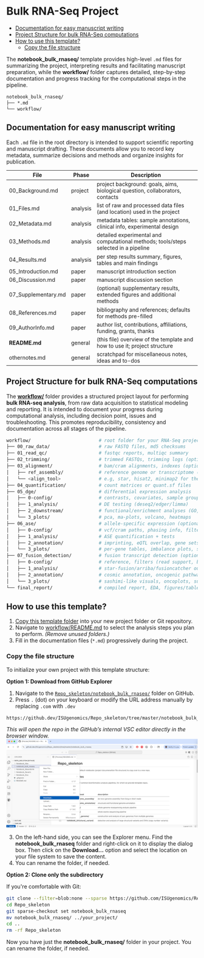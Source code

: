 # Bulk RNA-Seq Project 

- [Documentation for easy manuscript writing](#documentation-for-easy-manuscript-writing)
- [Project Structure for bulk RNA-Seq computations](#project-structure-for-bulk-rna-seq-computations)
- [How to use this template?](#how-to-use-this-template)
  - [Copy the file structure](#copy-the-file-structure)


The **notebook_bulk_rnaseq/** template provides high-level `.md` files for summarizing the project, interpreting results and facilitating manuscript preparation, while the **workflow/** folder captures detailed, step-by-step documentation and progress tracking for the computational steps in the pipeline.

```text
notebook_bulk_rnaseq/
├── *.md
└── workflow/
```

## Documentation for easy manuscript writing

Each `.md` file in the root directory is intended to support scientific reporting and manuscript drafting. These documents allow you to record key metadata, summarize decisions and methods and organize insights for publication.

| File                  | Phase      | Description                                                                         |
|-----------------------|------------|-------------------------------------------------------------------------------------|
| 00_Background.md      | project    | project background: goals, aims, biological question, collaborators, contacts       |
| 01_Files.md           | analysis   | list of raw and processed data files (and location) used in the project             |
| 02_Metadata.md        | analysis   | metadata tables: sample annotations, clinical info, experimental design             |
| 03_Methods.md         | analysis   | detailed experimental and computational methods; tools/steps selected in a pipeline |
| 04_Results.md         | analysis   | per step results summary, figures, tables and main findings                         |
| 05_Introduction.md    | paper      | manuscript introduction section                                                     |
| 06_Discussion.md      | paper      | manuscript discussion section                                                       |
| 07_Supplementary.md   | paper      | (optional) supplementary results, extended figures and additional methods           |
| 08_References.md      | paper      | bibliography and references; defaults for methods pre-filled                        |
| 09_AuthorInfo.md      | paper      | author list, contributions, affiliations, funding, grants, thanks                   |
| **README.md**         | general    | (this file) overview of the template and how to use it; project structure           |
| othernotes.md         | general    | scratchpad for miscellaneous notes, ideas and to-dos                                |


## Project Structure for bulk RNA-Seq computations

The [**workflow/**](workflow/) folder provides a structured project layout for performing **bulk RNA-seq analysis**, from raw data acquisition to statistical modeling and reporting. It is intended to document your progress during computational analysis, including decision point, issues and troubleshooting. This promotes reproducibility, consistency and documentation across all stages of the pipeline.

```bash
workflow/                         # root folder for your RNA-Seq project; customize it
├── 00_raw_data/                  # raw FASTQ files, md5 checksums
├── 01_read_qc/                   # fastqc reports, multiqc summary
├── 02_trimming/                  # trimmed FASTQs, trimming logs (optional)
├── 03_alignment/                 # bam/cram alignments, indexes (optional)
│   ├── ref_assembly/             # reference genome or transcriptome (downloaded or assembled de novo)
│   └── <align_tool>              # e.g, star, hisat2, minimap2 for the alignment step
├── 04_quantification/            # count matrices or quant.sf files
├── 05_dge/                       # differential expression analysis
│   ├── 0-config/                 # contrasts, covariates, sample groups
│   ├── 1_analysis/               # DE testing (deseq2/edger/limma)
│   ├── 2_downstream/             # functional/enrichment analyses (GO, KEGG, pathways, networks)
│   └── 3_plots/                  # pca, ma-plots, volcano, heatmaps
├── 06_ase/                       # allele-specific expression (optional)
│   ├── 0-config/                 # vcf/cram paths, phasing info, filters
│   ├── 1_analysis/               # ASE quantification + tests
│   ├── 2_annotation/             # imprinting, eQTL overlap, gene sets
│   └── 3_plots/                  # per-gene tables, imbalance plots, summary md 
├── 07_fusion_detection/          # fusion transcript detection (optional)
│   ├── 0-config/                 # reference, filters (read support, blacklist)
│   ├── 1_analysis/               # star-fusion/arriba/fusioncatcher outputs
│   ├── 2_annotation/             # cosmic annotation, oncogenic pathways, domain/partner checks
│   └── 3_plots/                  # sashimi-like visuals, oncoplots, summary md
└── final_report/                 # compiled report, EDA, figures/tables for manuscript
```

## How to use this template?

1. [Copy this template folder](#copy-the-file-structure) into your new project folder or Git repository.
2. Navigate to [workflow/README.md](workflow/README.md) to select the analysis steps you plan to perform. *(Remove unused folders.)*
3. Fill in the documentation files (`*.md`) progressively during the project.

### Copy the file structure

To initialize your own project with this template structure:

**Option 1: Download from GitHub Explorer**

1. Navigate to the [`Repo_skeleton/notebook_bulk_rnaseq/`](https://github.com/ISUgenomics/Repo_skeleton/tree/master/notebook_bulk_rnaseq) folder on GitHub.
2. Press `.` (dot) on your keyboard or modify the URL address manually by replacing `.com` with `.dev`
```text
https://github.dev/ISUgenomics/Repo_skeleton/tree/master/notebook_bulk_rnaseq
```
*This will open the repo in the GitHub’s internal VSC editor directly in the browser window.*  
![download_repo](assets/download_repo.png)

3. On the left-hand side, you can see the Explorer menu. Find the **notebook_bulk_rnaseq** folder and right-click on it to display the dialog box. Then click on the **Download...** option and select the location on your file system to save the content.
4. You can rename the folder, if needed.



**Option 2: Clone only the subdirectory**

If you're comfortable with Git:

```bash
git clone --filter=blob:none --sparse https://github.com/ISUgenomics/Repo_skeleton.git
cd Repo_skeleton
git sparse-checkout set notebook_bulk_rnaseq
mv notebook_bulk_rnaseq/ ../your_project/
cd ..
rm -rf Repo_skeleton
```
Now you have just the **notebook_bulk_rnaseq/** folder in your project. You can rename the folder, if needed. 